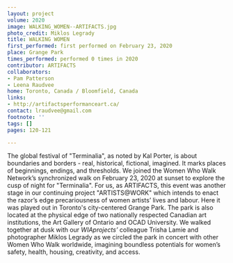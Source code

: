 ```yaml
---
layout: project
volume: 2020
image: WALKING_WOMEN--ARTIFACTS.jpg
photo_credit: Miklos Legrady
title: WALKING WOMEN
first_performed: first performed on February 23, 2020
place: Grange Park
times_performed: performed 0 times in 2020
contributor: ARTIFACTS
collaborators:
- Pam Patterson
- Leena Raudvee
home: Toronto, Canada / Bloomfield, Canada
links:
- http://artifactsperformanceart.ca/
contact: lraudvee@gmail.com
footnote: ''
tags: []
pages: 120-121

---
```


The global festival of "Terminalia", as noted by Kal Porter, is about boundaries and borders - real, historical, fictional, imagined. It marks places of beginnings, endings, and thresholds. We joined the Women Who Walk Network’s synchronized walk on February 23, 2020 at sunset to explore the cusp of night for "Terminalia". 
For us, as ARTIFACTS, this event was another stage in our continuing project "ARTISTS@WORK" which intends to enact the razor’s edge precariousness of women artists’ lives and labour. Here it was played out in Toronto's city-centered Grange Park. The park is also located at the physical edge of two nationally respected Canadian art institutions, the Art Gallery of Ontario and OCAD University. 
We walked together at dusk with our *WIAprojects’* colleague Trisha Lamie and photographer Miklos Legrady as we circled the park in concert with other Women Who Walk worldwide, imagining boundless potentials for women’s safety, health, housing, creativity, and access.
